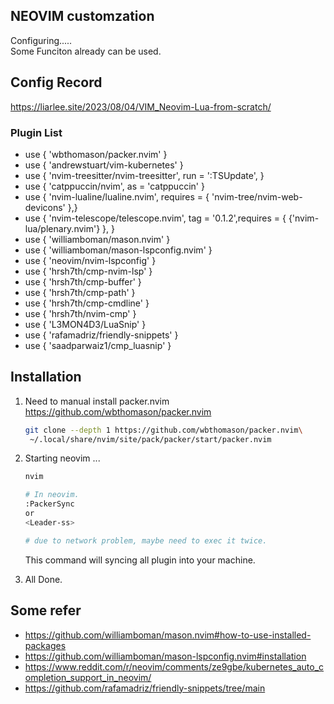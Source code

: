 ## NEOVIM customzation

Configuring.....  
Some Funciton already can be used.   


## Config Record  

https://liarlee.site/2023/08/04/VIM_Neovim-Lua-from-scratch/  

### Plugin List  

- use { 'wbthomason/packer.nvim' }  
- use { 'andrewstuart/vim-kubernetes' }
- use { 'nvim-treesitter/nvim-treesitter', run = ':TSUpdate', }
- use { 'catppuccin/nvim', as = 'catppuccin' }
- use { 'nvim-lualine/lualine.nvim', requires = { 'nvim-tree/nvim-web-devicons' },}
- use { 'nvim-telescope/telescope.nvim', tag = '0.1.2',requires = { {'nvim-lua/plenary.nvim'} }, }
- use { 'williamboman/mason.nvim' }
- use { 'williamboman/mason-lspconfig.nvim' }
- use { 'neovim/nvim-lspconfig' }
- use { 'hrsh7th/cmp-nvim-lsp' }
- use { 'hrsh7th/cmp-buffer' }
- use { 'hrsh7th/cmp-path' }
- use { 'hrsh7th/cmp-cmdline' }
- use { 'hrsh7th/nvim-cmp' }
- use { 'L3MON4D3/LuaSnip' }
- use { 'rafamadriz/friendly-snippets' }
- use { 'saadparwaiz1/cmp_luasnip' }

## Installation
1. Need to manual install packer.nvim   
https://github.com/wbthomason/packer.nvim   

   ```bash
   git clone --depth 1 https://github.com/wbthomason/packer.nvim\
    ~/.local/share/nvim/site/pack/packer/start/packer.nvim
   ```

1. Starting neovim ...
   ```bash
   nvim 
   
   # In neovim.
   :PackerSync
   or
   <Leader-ss> 
   
   # due to network problem, maybe need to exec it twice.
   ```
   This command will syncing all plugin into your machine.

1. All Done.

## Some refer
- https://github.com/williamboman/mason.nvim#how-to-use-installed-packages
- https://github.com/williamboman/mason-lspconfig.nvim#installation
- https://www.reddit.com/r/neovim/comments/ze9gbe/kubernetes_auto_completion_support_in_neovim/
- https://github.com/rafamadriz/friendly-snippets/tree/main


